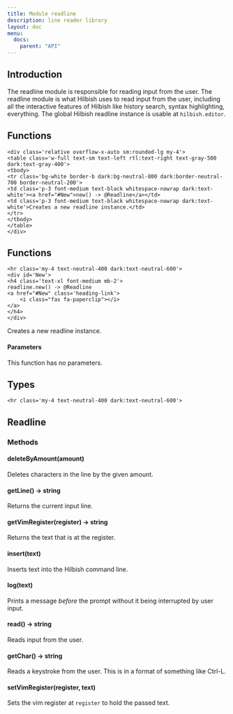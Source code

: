 ```yaml
---
title: Module readline
description: line reader library
layout: doc
menu:
  docs:
    parent: "API"
---
```


## Introduction

The readline module is responsible for reading input from the user.
The readline module is what Hilbish uses to read input from the user,
including all the interactive features of Hilbish like history search,
syntax highlighting, everything. The global Hilbish readline instance
is usable at `hilbish.editor`.

## Functions

``` =html
<div class='relative overflow-x-auto sm:rounded-lg my-4'>
<table class='w-full text-sm text-left rtl:text-right text-gray-500 dark:text-gray-400'>
<tbody>
<tr class='bg-white border-b dark:bg-neutral-800 dark:border-neutral-700 border-neutral-200'>
<td class='p-3 font-medium text-black whitespace-nowrap dark:text-white'><a href="#New">new() -> @Readline</a></td>
<td class='p-3 font-medium text-black whitespace-nowrap dark:text-white'>Creates a new readline instance.</td>
</tr>
</tbody>
</table>
</div>
```

## Functions

``` =html
<hr class='my-4 text-neutral-400 dark:text-neutral-600'>
<div id='New'>
<h4 class='text-xl font-medium mb-2'>
readline.new() -> @Readline
<a href="#New" class='heading-link'>
	<i class="fas fa-paperclip"></i>
</a>
</h4>
</div>

```

Creates a new readline instance.  

#### Parameters

This function has no parameters.  


## Types

``` =html
<hr class='my-4 text-neutral-400 dark:text-neutral-600'>
```

## Readline


### Methods

#### deleteByAmount(amount)

Deletes characters in the line by the given amount.

#### getLine() -> string

Returns the current input line.

#### getVimRegister(register) -> string

Returns the text that is at the register.

#### insert(text)

Inserts text into the Hilbish command line.

#### log(text)

Prints a message *before* the prompt without it being interrupted by user input.

#### read() -> string

Reads input from the user.

#### getChar() -> string

Reads a keystroke from the user. This is in a format of something like Ctrl-L.

#### setVimRegister(register, text)

Sets the vim register at `register` to hold the passed text.

